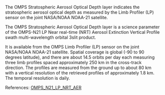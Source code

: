 The OMPS Stratospheric Aerosol Optical Depth layer indicates the stratospheric aerosol optical depth as measured by the Limb Profiler (LP) sensor on the joint NASA/NOAA NOAA-21 satellite.

The OMPS Stratospheric Aerosol Optical Depth layer is a science parameter of the OMPS-N21 LP Near real-time (NRT) Aerosol Extinction Vertical Profile swath multi-wavelength orbital 3slit product.

It is available from the OMPS Limb Profiler (LP) sensor on the joint NASA/NOAA NOAA-21 satellite. Spatial coverage is global (-90 to 90 degrees latitude), and there are about 14.5 orbits per day each measuring three limb profiles spaced approximately 250 km in the cross-track direction. The profiles are measured from the ground up to about 80 km with a vertical resolution of the retrieved profiles of approximately 1.8 km. The temporal resolution is daily.

References: [OMPS_N21_LP_NRT_AER](https://cmr.earthdata.nasa.gov/search/concepts/C3307923180-OMINRT.html)
